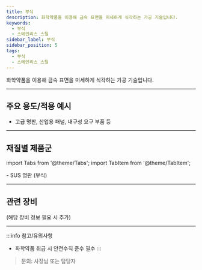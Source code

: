 ```yaml
---
title: 부식
description: 화학약품을 이용해 금속 표면을 미세하게 식각하는 가공 기술입니다.
keywords:
  - 부식
  - 스테인리스 스틸
sidebar_label: 부식
sidebar_position: 5
tags:
  - 부식
  - 스테인리스 스틸
---
```


화학약품을 이용해 금속 표면을 미세하게 식각하는 가공 기술입니다.

---

## 주요 용도/적용 예시

- 고급 명판, 산업용 패널, 내구성 요구 부품 등

---

## 재질별 제품군

import Tabs from '@theme/Tabs';
import TabItem from '@theme/TabItem';

<Tabs>
  <TabItem value="sus" label="스테인리스 스틸(SUS)" default>
    - SUS 명판 (부식)
  </TabItem>
</Tabs>

---

## 관련 장비

(해당 장비 정보 필요 시 추가)

---

:::info 참고/유의사항
- 화학약품 취급 시 안전수칙 준수 필수
:::

> 문의: 사장님 또는 담당자 
